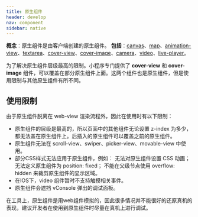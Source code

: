 ```yaml
---
title: 原生组件
header: develop
nav: component
sidebar: native
---
```

**概念**：原生组件是由客户端创建的原生组件。
**包括**：<a href="http://smartprogram.baidu.com/docs/develop/component/canvas/#canvas/">canvas</a>、<a href="http://smartprogram.baidu.com/docs/develop/component/map/#map/">map</a>、<a href="http://smartprogram.baidu.com/docs/develop/component/base/#animation-view/">animation-view</a>、<a href="http://smartprogram.baidu.com/docs/develop/component/formlist/#textarea/">textarea</a>、<a href="http://smartprogram.baidu.com/docs/develop/component/view/#cover-view/">cover-view</a>、<a href="http://smartprogram.baidu.com/docs/develop/component/view/#cover-image/">cover-image</a>、<a href="https://smartprogram.baidu.com/docs/develop/component/media/#camera/">camera</a>、<a href="https://smartprogram.baidu.com/docs/develop/component/media/#video/">video</a>、<a href="https://smartprogram.baidu.com/docs/develop/component/media/#live-player/">live-player</a>。

为了解决原生组件层级最高的限制。小程序专门提供了 **cover-view** 和 **cover-image** 组件，可以覆盖在部分原生组件上面。这两个组件也是原生组件，但是使用限制与其他原生组件有所不同。

## 使用限制
由于原生组件脱离在 web-view 渲染流程外，因此在使用时有以下限制：

* 原生组件的层级是最高的，所以页面中的其他组件无论设置 z-index 为多少，都无法盖在原生组件上。后插入的原生组件可以覆盖之前的原生组件。
* 原生组件无法在 scroll-view、swiper、picker-view、movable-view 中使用。
* 部分CSS样式无法应用于原生组件，例如：
        无法对原生组件设置 CSS 动画；
        无法定义原生组件为 position: fixed；
        不能在父级节点使用 overflow: hidden 来裁剪原生组件的显示区域。
* 在IOS下，video 组件暂时不支持触摸相关事件。
* 原生组件会遮挡 vConsole 弹出的调试面板。

在工具上，原生组件是用web组件模拟的，因此很多情况并不能很好的还原真机的表现，建议开发者在使用到原生组件时尽量在真机上进行调试。



